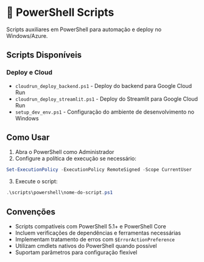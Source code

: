 # 💙 PowerShell Scripts

Scripts auxiliares em PowerShell para automação e deploy no Windows/Azure.

## Scripts Disponíveis

### Deploy e Cloud
- `cloudrun_deploy_backend.ps1` - Deploy do backend para Google Cloud Run
- `cloudrun_deploy_streamlit.ps1` - Deploy do Streamlit para Google Cloud Run
- `setup_dev_env.ps1` - Configuração do ambiente de desenvolvimento no Windows

## Como Usar

1. Abra o PowerShell como Administrador
2. Configure a política de execução se necessário:
```powershell
Set-ExecutionPolicy -ExecutionPolicy RemoteSigned -Scope CurrentUser
```

3. Execute o script:
```powershell
.\scripts\powershell\nome-do-script.ps1
```

## Convenções

- Scripts compatíveis com PowerShell 5.1+ e PowerShell Core
- Incluem verificações de dependências e ferramentas necessárias
- Implementam tratamento de erros com `$ErrorActionPreference`
- Utilizam cmdlets nativos do PowerShell quando possível
- Suportam parâmetros para configuração flexível